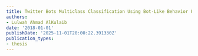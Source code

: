 ```yaml
---
title: Twitter Bots Multiclass Classification Using Bot-Like Behavior Features
authors:
- Lulwah Ahmad AlKulaib
date: '2018-01-01'
publishDate: '2025-11-01T20:00:22.391330Z'
publication_types:
- thesis
---
```

